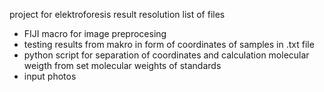 project for elektroforesis result resolution
list of files
  -  FIJI macro for image preprocesing
  -  testing results from makro in form of coordinates of samples in .txt file
  -  python script for separation of coordinates and calculation molecular weigth from set molecular weights of standards
  -  input photos
